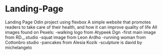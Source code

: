 # Landing-Page
Landing Page Odin project using flexbox
A simple website that promotes readers to take care of their health, and how it can improve quality of life
All images found on Pexels:
-walking logo from Atypeek Dgn 
-first main image from RD._.studio
-squat image from Leon Ardho
-running woman from Cottonbro studio
-pancakes from Alesia Kozik
-sculpture is david by michelangelo